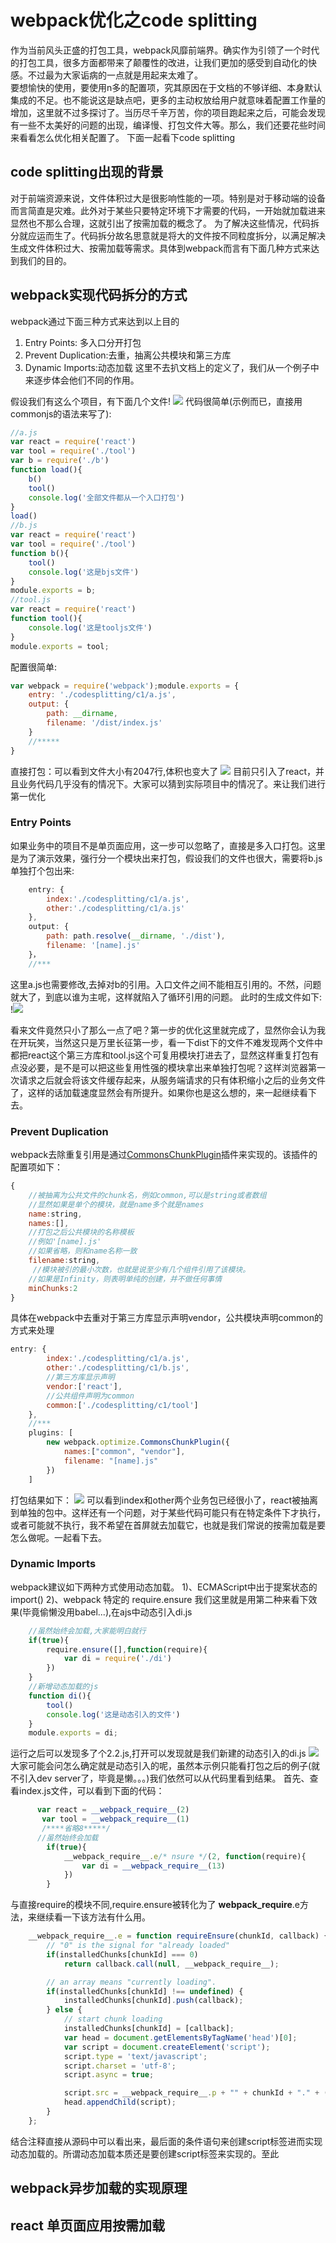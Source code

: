 # webpack优化之code splitting
作为当前风头正盛的打包工具，webpack风靡前端界。确实作为引领了一个时代的打包工具，很多方面都带来了颠覆性的改进，让我们更加的感受到自动化的快感。不过最为大家诟病的一点就是用起来太难了。  
要想愉快的使用，要使用n多的配置项，究其原因在于文档的不够详细、本身默认集成的不足。也不能说这是缺点吧，更多的主动权放给用户就意味着配置工作量的增加，这里就不过多探讨了。当历尽千辛万苦，你的项目跑起来之后，可能会发现有一些不太美好的问题的出现，编译慢、打包文件大等。那么，我们还要花些时间来看看怎么优化相关配置了。 下面一起看下code splitting 
## code splitting出现的背景 
对于前端资源来说，文件体积过大是很影响性能的一项。特别是对于移动端的设备而言简直是灾难。此外对于某些只要特定环境下才需要的代码，一开始就加载进来显然也不那么合理，这就引出了按需加载的概念了。
为了解决这些情况，代码拆分就应运而生了。代码拆分故名思意就是将大的文件按不同粒度拆分，以满足解决生成文件体积过大、按需加载等需求。具体到webpack而言有下面几种方式来达到我们的目的。
## webpack实现代码拆分的方式   
webpack通过下面三种方式来达到以上目的
1. Entry Points: 多入口分开打包
2. Prevent Duplication:去重，抽离公共模块和第三方库
3. Dynamic Imports:动态加载 
这里不去扒文档上的定义了，我们从一个例子中来逐步体会他们不同的作用。

假设我们有这么个项目，有下面几个文件!
<img src='./c1/img/pro.png'/>
代码很简单(示例而已，直接用commonjs的语法来写了):  

```js
//a.js
var react = require('react')
var tool = require('./tool')
var b = require('./b')
function load(){
    b()
    tool()
    console.log('全部文件都从一个入口打包')
}
load()
//b.js
var react = require('react')
var tool = require('./tool')
function b(){
    tool()
    console.log('这是bjs文件')
}
module.exports = b;
//tool.js
var react = require('react')
function tool(){
    console.log('这是tooljs文件')
}
module.exports = tool;
```  

配置很简单:

```js
var webpack = require('webpack');module.exports = {
    entry: './codesplitting/c1/a.js',
    output: {
        path: __dirname,
        filename: '/dist/index.js'
    }
    //*****
}
```
直接打包：可以看到文件大小有2047行,体积也变大了
<img src='./c1/img/demo1.png'/>
目前只引入了react，并且业务代码几乎没有的情况下。大家可以猜到实际项目中的情况了。来让我们进行第一优化  
### Entry Points
如果业务中的项目不是单页面应用，这一步可以忽略了，直接是多入口打包。这里是为了演示效果，强行分一个模块出来打包，假设我们的文件也很大，需要将b.js单独打个包出来:

```js
    entry: {
        index:'./codesplitting/c1/a.js',
        other:'./codesplitting/c1/a.js'
    },
    output: {
        path: path.resolve(__dirname, './dist'),
        filename: '[name].js'
    }，
    //***
```
这里a.js也需要修改,去掉对b的引用。入口文件之间不能相互引用的。不然，问题就大了，到底以谁为主呢，这样就陷入了循环引用的问题。
此时的生成文件如下:
!<img src='./c1/img/demo2.png'/>

看来文件竟然只小了那么一点了吧？第一步的优化这里就完成了，显然你会认为我在开玩笑，当然这只是万里长征第一步，看一下dist下的文件不难发现两个文件中都把react这个第三方库和tool.js这个可复用模块打进去了，显然这样重复打包有点没必要，是不是可以把这些复用性强的模块拿出来单独打包呢？这样浏览器第一次请求之后就会将该文件缓存起来，从服务端请求的只有体积缩小之后的业务文件了，这样的话加载速度显然会有所提升。如果你也是这么想的，来一起继续看下去。

### Prevent Duplication  
webpack去除重复引用是通过[CommonsChunkPlugin](https://webpack.js.org/plugins/commons-chunk-plugin/)插件来实现的。该插件的配置项如下：

```js
{
    //被抽离为公共文件的chunk名，例如common,可以是string或者数组
    //显然如果是单个的模块，就是name多个就是names
    name:string,
    names:[],
    //打包之后公共模块的名称模板
    //例如'[name].js'
    //如果省略，则和name名称一致
    filename:string,
     //模块被引的最小次数，也就是说至少有几个组件引用了该模块。
    //如果是Infinity，则表明单纯的创建，并不做任何事情
    minChunks:2  
}
```
具体在webpack中去重对于第三方库显示声明vendor，公共模块声明common的方式来处理

```js
entry: {
        index:'./codesplitting/c1/a.js',
        other:'./codesplitting/c1/b.js',
        //第三方库显示声明
        vendor:['react'],
        //公共组件声明为common
        common:['./codesplitting/c1/tool']
    },
    //***
    plugins: [
        new webpack.optimize.CommonsChunkPlugin({
            names:["common", "vendor"],
            filename: "[name].js"
        })  
    ]
```  

打包结果如下：
<img src='./c1/img/demo3.png'/>
可以看到index和other两个业务包已经很小了，react被抽离到单独的包中。这样还有一个问题，对于某些代码可能只有在特定条件下才执行，或者可能就不执行，我不希望在首屏就去加载它，也就是我们常说的按需加载是要怎么做呢。一起看下去。  
### Dynamic Imports  
webpack建议如下两种方式使用动态加载。
1)、ECMAScript中出于提案状态的import()
2)、webpack 特定的 require.ensure
我们这里就是用第二种来看下效果(毕竟偷懒没用babel...),在ajs中动态引入di.js  

```js
    //虽然始终会加载,大家能明白就行
    if(true){
        require.ensure([],function(require){
            var di = require('./di')
        })
    }
    //新增动态加载的js
    function di(){
        tool()
        console.log('这是动态引入的文件')
    }
    module.exports = di;
```
运行之后可以发现多了个2.2.js,打开可以发现就是我们新建的动态引入的di.js
<img src='./c1/img/demo4.png'/>
大家可能会问怎么确定就是动态引入的呢，虽然本示例只能看打包之后的例子(就不引入dev server了，毕竟是懒。。。)我们依然可以从代码里看到结果。
首先、查看index.js文件，可以看到下面的代码：

```js
      var react = __webpack_require__(2)
	   var tool = __webpack_require__(1)  
	   /****省略8*****/
      //虽然始终会加载
	    if(true){
	        __webpack_require__.e/* nsure */(2, function(require){
	            var di = __webpack_require__(13)
	        })
	    }
```

与直接require的模块不同,require.ensure被转化为了 __webpack_require__.e方法，来继续看一下该方法有什么用。

```js  
   	__webpack_require__.e = function requireEnsure(chunkId, callback) {
		// "0" is the signal for "already loaded"
		if(installedChunks[chunkId] === 0)
			return callback.call(null, __webpack_require__);

		// an array means "currently loading".
		if(installedChunks[chunkId] !== undefined) {
			installedChunks[chunkId].push(callback);
		} else {
			// start chunk loading
			installedChunks[chunkId] = [callback];
			var head = document.getElementsByTagName('head')[0];
			var script = document.createElement('script');
			script.type = 'text/javascript';
			script.charset = 'utf-8';
			script.async = true;

			script.src = __webpack_require__.p + "" + chunkId + "." + ({"0":"common","1":"index","3":"other"}[chunkId]||chunkId) + ".js";
			head.appendChild(script);
		}
	};
```  
结合注释直接从源码中可以看出来，最后面的条件语句来创建script标签进而实现动态加载的。所谓动态加载本质还是要创建script标签来实现的。至此
## webpack异步加载的实现原理
## react 单页面应用按需加载 
    

